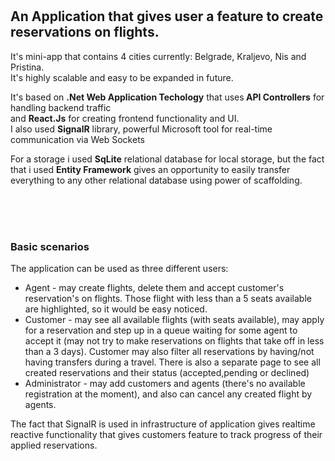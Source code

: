 # <h2>An Application that gives user a feature to create reservations on flights.</h2> 
<p>It's mini-app that contains 4 cities currently: Belgrade, Kraljevo, Nis and Pristina.<br>
It's highly scalable and easy to be expanded in future.</p>
<p>It's based on <b>.Net Web Application Techology</b> that uses<b> API Controllers</b> for handling backend traffic
<br>and <b>React.Js</b> for creating frontend functionality and UI.<br>I also used <b>SignalR</b> library, 
powerful Microsoft tool for real-time communication via Web Sockets </p>
<p>For a storage i used <b>SqLite</b> relational database for local storage, 
but the fact that i used <b>Entity Framework</b> gives an opportunity to easily transfer everything to any other relational database using power of scaffolding.</p>
<br><br><br>
<h3>Basic scenarios</h3>
<p>The application can be used as three different users:
<ul>
<li>Agent - may create flights, delete them and accept customer's reservation's on flights. 
Those flight with less than a 5 seats available are highlighted, so it would be easy noticed.</li>
<li>Customer - may see all available flights (with seats available), 
may apply for a reservation and step up in a queue waiting for some agent to accept it 
(may not try to make reservations on flights that take off in less than a 3 days). 
Customer may also filter all reservations by having/not having transfers during a travel.
There is also a separate page to see all created reservations and their status (accepted,pending or declined)</li>
<li>Administrator - may add customers and agents (there's no available registration at the moment), and also can cancel any created flight by agents.</li>
</ul></p>
<p>The fact that SignalR is used in infrastructure of application gives realtime reactive functionality that gives customers feature to track
progress of their applied reservations.</p>
